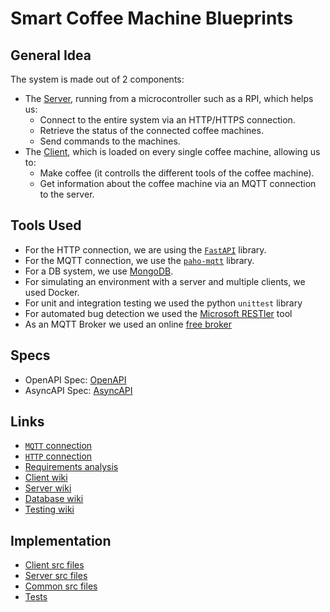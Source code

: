 # Smart Coffee Machine Blueprints

## General Idea

The system is made out of 2 components:

 * The [Server](./server.md), running from a microcontroller such as a RPI, which helps us:
    * Connect to the entire system via an HTTP/HTTPS connection.
    * Retrieve the status of the connected coffee machines.
    * Send commands to the machines.
 * The [Client](./client.md), which is loaded on every single coffee machine, allowing us to:
    * Make coffee (it controlls the different tools of the coffee machine).
    * Get information about the coffee machine via an MQTT connection to the server.

## Tools Used

 * For the HTTP connection, we are using the [`FastAPI`](https://fastapi.tiangolo.com/) library.
 * For the MQTT connection, we use the [`paho-mqtt`](https://pypi.org/project/paho-mqtt/) library.
 * For a DB system, we use [MongoDB](https://www.mongodb.com/).
 * For simulating an environment with a server and multiple clients, we used Docker.
 * For unit and integration testing we used the python `unittest` library
 * For automated bug detection we used the [Microsoft RESTler](https://www.microsoft.com/en-us/research/publication/restler-stateful-rest-api-fuzzing/) tool
 * As an MQTT Broker we used an online [free broker](https://www.emqx.com/en/mqtt/public-mqtt5-broker)

## Specs
 * OpenAPI Spec: [OpenAPI](../openapi.json)
 * AsyncAPI Spec: [AsyncAPI](../asyncapi.yaml)

## Links

 * [`MQTT` connection](./mqtt.md)
 * [`HTTP` connection](./http.md)
 * [Requirements analysis](./analiza_cerintelor.md)
 * [Client wiki](./client.md)
 * [Server wiki](./server.md)
 * [Database wiki](./database.md)
 * [Testing wiki](./testing.md)

## Implementation
 * [Client src files](../source/client)
 * [Server src files](../source/server)
 * [Common src files](../source/common)
 * [Tests](../source/tests)

